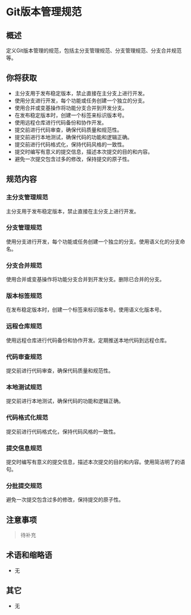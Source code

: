# Git版本管理规范

## 概述

定义Git版本管理的规范，包括主分支管理规范、分支管理规范、分支合并规范等。

## 你将获取

- 主分支用于发布稳定版本，禁止直接在主分支上进行开发。
- 使用分支进行开发，每个功能或任务创建一个独立的分支。
- 使用合并或变基操作将功能分支合并到开发分支。
- 在发布稳定版本时，创建一个标签来标识版本号。
- 使用远程仓库进行代码备份和协作开发。
- 提交前进行代码审查，确保代码质量和规范性。
- 提交前进行本地测试，确保代码的功能和逻辑正确。
- 提交前进行代码格式化，保持代码风格的一致性。
- 提交时编写有意义的提交信息，描述本次提交的目的和内容。
- 避免一次提交包含过多的修改，保持提交的原子性。

## 规范内容

### 主分支管理规范

主分支用于发布稳定版本，禁止直接在主分支上进行开发。

### 分支管理规范

使用分支进行开发，每个功能或任务创建一个独立的分支。使用语义化的分支命名。

### 分支合并规范

使用合并或变基操作将功能分支合并到开发分支。删除已合并的分支。

### 版本标签规范

在发布稳定版本时，创建一个标签来标识版本号。使用语义化版本号。

### 远程仓库规范

使用远程仓库进行代码备份和协作开发。定期推送本地代码到远程仓库。

### 代码审查规范

提交前进行代码审查，确保代码质量和规范性。

### 本地测试规范

提交前进行本地测试，确保代码的功能和逻辑正确。

### 代码格式化规范

提交前进行代码格式化，保持代码风格的一致性。

### 提交信息规范

提交时编写有意义的提交信息，描述本次提交的目的和内容。使用简洁明了的语句。

### 分批提交规范

避免一次提交包含过多的修改，保持提交的原子性。

## 注意事项

> 待补充

## 术语和缩略语

- 无

## 其它

- 无

